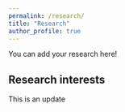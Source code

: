 ```yaml
---
permalink: /research/
title: "Research"
author_profile: true
---
```


You can add your research here!

Research interests
------

This is an update